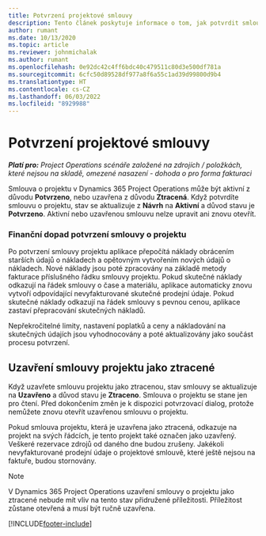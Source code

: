 ```yaml
---
title: Potvrzení projektové smlouvy
description: Tento článek poskytuje informace o tom, jak potvrdit smlouvu v Project Operations.
author: rumant
ms.date: 10/13/2020
ms.topic: article
ms.reviewer: johnmichalak
ms.author: rumant
ms.openlocfilehash: 0e92dc42c4ff6bdc40c479511c80d3e500df781a
ms.sourcegitcommit: 6cfc50d89528df977a8f6a55c1ad39d99800d9b4
ms.translationtype: HT
ms.contentlocale: cs-CZ
ms.lasthandoff: 06/03/2022
ms.locfileid: "8929988"
---
```

# <a name="confirm-a-project-contract"></a>Potvrzení projektové smlouvy

_**Platí pro:** Project Operations scénáře založené na zdrojích / položkách, které nejsou na skladě, omezené nasazení - dohoda o pro forma fakturaci_

Smlouva o projektu v Dynamics 365 Project Operations může být aktivní z důvodu **Potvrzeno**, nebo uzavřena z důvodu **Ztracená**. Když potvrdíte smlouvu o projektu, stav se aktualizuje z **Návrh** na **Aktivní** a důvod stavu je **Potvrzeno**. Aktivní nebo uzavřenou smlouvu nelze upravit ani znovu otevřít. 

### <a name="financial-impact-of-confirming-a-project-contract"></a>Finanční dopad potvrzení smlouvy o projektu

Po potvrzení smlouvy projektu aplikace přepočítá náklady obrácením starších údajů o nákladech a opětovným vytvořením nových údajů o nákladech. Nové náklady jsou poté zpracovány na základě metody fakturace příslušného řádku smlouvy projektu. Pokud skutečné náklady odkazují na řádek smlouvy o čase a materiálu, aplikace automaticky znovu vytvoří odpovídající nevyfakturované skutečné prodejní údaje. Pokud skutečné náklady odkazují na řádek smlouvy s pevnou cenou, aplikace zastaví přepracování skutečných nákladů.

Nepřekročitelné limity, nastavení poplatků a ceny a nákladování na skutečných údajích jsou vyhodnocovány a poté aktualizovány jako součást procesu potvrzení.

## <a name="close-a-project-contract-as-lost"></a>Uzavření smlouvy projektu jako ztracené

Když uzavřete smlouvu projektu jako ztracenou, stav smlouvy se aktualizuje na **Uzavřeno** a důvod stavu je **Ztraceno**. Smlouva o projektu se stane jen pro čtení. Před dokončením změn je k dispozici potvrzovací dialog, protože nemůžete znovu otevřít uzavřenou smlouvu o projektu.

Pokud smlouva projektu, která je uzavřena jako ztracená, odkazuje na projekt na svých řádcích, je tento projekt také označen jako uzavřený. Veškeré rezervace zdrojů od daného dne budou zrušeny. Jakékoli nevyfakturované prodejní údaje o projektové smlouvě, které ještě nejsou na faktuře, budou stornovány.

> [!NOTE]
> V Dynamics 365 Project Operations uzavření smlouvy o projektu jako ztracené nebude mít vliv na tento stav přidružené příležitosti. Příležitost zůstane otevřená a musí být ručně uzavřena.


[!INCLUDE[footer-include](../../includes/footer-banner.md)]